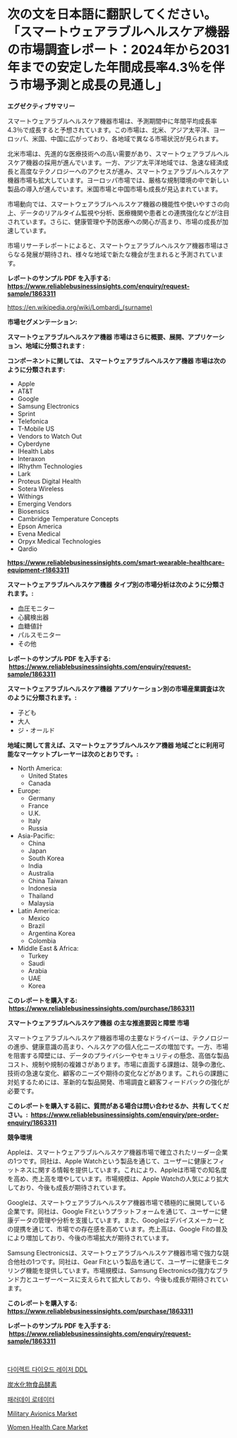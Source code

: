<p><h1>次の文を日本語に翻訳してください。「スマートウェアラブルヘルスケア機器の市場調査レポート：2024年から2031年までの安定した年間成長率4.3％を伴う市場予測と成長の見通し」</h1></p><p><strong>エグゼクティブサマリー</strong></p>
<p><p>スマートウェアラブルヘルスケア機器市場は、予測期間中に年間平均成長率4.3％で成長すると予想されています。この市場は、北米、アジア太平洋、ヨーロッパ、米国、中国に広がっており、各地域で異なる市場状況が見られます。</p><p> 北米市場は、先進的な医療技術への高い需要があり、スマートウェアラブルヘルスケア機器の採用が進んでいます。一方、アジア太平洋地域では、急速な経済成長と高度なテクノロジーへのアクセスが進み、スマートウェアラブルヘルスケア機器市場も拡大しています。ヨーロッパ市場では、厳格な規制環境の中で新しい製品の導入が進んでいます。米国市場と中国市場も成長が見込まれています。</p><p>市場動向では、スマートウェアラブルヘルスケア機器の機能性や使いやすさの向上、データのリアルタイム監視や分析、医療機関や患者との連携強化などが注目されています。さらに、健康管理や予防医療への関心が高まり、市場の成長が加速しています。</p><p>市場リサーチレポートによると、スマートウェアラブルヘルスケア機器市場はさらなる発展が期待され、様々な地域で新たな機会が生まれると予測されています。</p></p>
<p><strong>レポートのサンプル PDF を入手する: <a href="https://www.reliablebusinessinsights.com/enquiry/request-sample/1863311">https://www.reliablebusinessinsights.com/enquiry/request-sample/1863311</a></strong></p>
<p><a href="https://en.wikipedia.org/wiki/Lombardi_(surname)">https://en.wikipedia.org/wiki/Lombardi_(surname)</a></p>
<p><strong>市場セグメンテーション:</strong></p>
<p><strong> スマートウェアラブルヘルスケア機器 市場はさらに概要、展開、アプリケーション、地域に分類されます :</strong></p>
<p><strong>コンポーネントに関しては、 スマートウェアラブルヘルスケア機器 市場は次のように分類されます: &nbsp;</strong></p>
<p><ul><li>Apple</li><li>AT&T</li><li>Google</li><li>Samsung Electronics</li><li>Sprint</li><li>Telefonica</li><li>T-Mobile US</li><li>Vendors to Watch Out</li><li>Cyberdyne</li><li>IHealth Labs</li><li>Interaxon</li><li>IRhythm Technologies</li><li>Lark</li><li>Proteus Digital Health</li><li>Sotera Wireless</li><li>Withings</li><li>Emerging Vendors</li><li>Biosensics</li><li>Cambridge Temperature Concepts</li><li>Epson America</li><li>Evena Medical</li><li>Orpyx Medical Technologies</li><li>Qardio</li></ul></p>
<p><strong><a href="https://www.reliablebusinessinsights.com/smart-wearable-healthcare-equipment-r1863311">https://www.reliablebusinessinsights.com/smart-wearable-healthcare-equipment-r1863311</a></strong></p>
<p><strong> スマートウェアラブルヘルスケア機器 タイプ別の市場分析は次のように分類されます。:</strong></p>
<p><ul><li>血圧モニター</li><li>心臓検出器</li><li>血糖値計</li><li>パルスモニター</li><li>その他</li></ul></p>
<p><strong>レポートのサンプル PDF を入手する: &nbsp;<a href="https://www.reliablebusinessinsights.com/enquiry/request-sample/1863311">https://www.reliablebusinessinsights.com/enquiry/request-sample/1863311</a></strong></p>
<p><strong> スマートウェアラブルヘルスケア機器 アプリケーション別の市場産業調査は次のように分類されます。:</strong></p>
<p><ul><li>子ども</li><li>大人</li><li>ジ・オールド</li></ul></p>
<p><strong>地域に関して言えば、スマートウェアラブルヘルスケア機器 地域ごとに利用可能なマーケットプレーヤーは次のとおりです。:</strong></p>
<p><ul>
    <li>
        North America:
        <ul>
            <li>United States</li>
            <li>Canada</li>
        </ul>
    </li>
    <li>
        Europe:
        <ul>
            <li>Germany</li>
            <li>France</li>
            <li>U.K.</li>
            <li>Italy</li>
            <li>Russia</li>
        </ul>
    </li>
    <li>
        Asia-Pacific:
        <ul>
            <li>China</li>
            <li>Japan</li>
            <li>South Korea</li>
            <li>India</li>
            <li>Australia</li>
            <li>China Taiwan</li>
            <li>Indonesia</li>
            <li>Thailand</li>
            <li>Malaysia</li>
        </ul>
    </li>
    <li>
        Latin America:
        <ul>
            <li>Mexico</li>
            <li>Brazil</li>
            <li>Argentina Korea</li>
            <li>Colombia</li>
        </ul>
    </li>
    <li>
        Middle East & Africa:
        <ul>
            <li>Turkey</li>
            <li>Saudi</li>
            <li>Arabia</li>
            <li>UAE</li>
            <li>Korea</li>
        </ul>
    </li>
    </ul></p>
<p><strong>このレポートを購入する: &nbsp;<a href="https://www.reliablebusinessinsights.com/purchase/1863311">https://www.reliablebusinessinsights.com/purchase/1863311</a></strong></p>
<p><strong>スマートウェアラブルヘルスケア機器 の主な推進要因と障壁 市場</strong></p>
<p><p>スマートウェアラブルヘルスケア機器市場の主要なドライバーは、テクノロジーの進歩、健康意識の高まり、ヘルスケアの個人化ニーズの増加です。一方、市場を阻害する障壁には、データのプライバシーやセキュリティの懸念、高価な製品コスト、規制や規制の複雑さがあります。市場に直面する課題は、競争の激化、技術の急速な変化、顧客のニーズや期待の変化などがあります。これらの課題に対処するためには、革新的な製品開発、市場調査と顧客フィードバックの強化が必要です。</p></p>
<p><strong>このレポートを購入する前に、質問がある場合は問い合わせるか、共有してください。:&nbsp; <a href="https://www.reliablebusinessinsights.com/enquiry/pre-order-enquiry/1863311">https://www.reliablebusinessinsights.com/enquiry/pre-order-enquiry/1863311</a></strong></p>
<p><strong>競争環境</strong></p>
<p><p>Appleは、スマートウェアラブルヘルスケア機器市場で確立されたリーダー企業の1つです。同社は、Apple Watchという製品を通じて、ユーザーに健康とフィットネスに関する情報を提供しています。これにより、Appleは市場での知名度を高め、売上高を増やしています。市場規模は、Apple Watchの人気により拡大しており、今後も成長が期待されています。</p><p>Googleは、スマートウェアラブルヘルスケア機器市場で積極的に展開している企業です。同社は、Google Fitというプラットフォームを通じて、ユーザーに健康データの管理や分析を支援しています。また、Googleはデバイスメーカーとの提携を通じて、市場での存在感を高めています。売上高は、Google Fitの普及により増加しており、今後の市場拡大が期待されています。</p><p>Samsung Electronicsは、スマートウェアラブルヘルスケア機器市場で強力な競合他社の1つです。同社は、Gear Fitという製品を通じて、ユーザーに健康モニタリング機能を提供しています。市場規模は、Samsung Electronicsの強力なブランド力とユーザーベースに支えられて拡大しており、今後も成長が期待されています。</p></p>
<p><strong>このレポートを購入する: &nbsp; <a href="https://www.reliablebusinessinsights.com/purchase/1863311">https://www.reliablebusinessinsights.com/purchase/1863311</a></strong></p>
<p><strong>レポートのサンプル PDF を入手する: &nbsp;<a href="https://www.reliablebusinessinsights.com/enquiry/request-sample/1863311">https://www.reliablebusinessinsights.com/enquiry/request-sample/1863311</a></strong><strong></strong></p>
<p>&nbsp;</p>
<p><p><a href="https://github.com/Nicolasrown5/Market-Research-Report-List-1/blob/main/8079850122777.md">다이렉트 다이오드 레이저 DDL</a></p><p><a href="https://github.com/schmahlson/Market-Research-Report-List-2/blob/main/3570078109229.md">炭水化物食品酵素</a></p><p><a href="https://github.com/rcabello548/Market-Research-Report-List-2/blob/main/3724380122776.md">패러데이 로테이터</a></p><p><a href="https://issuu.com/reportprime-2/docs/military-avionics-market-size-2030.pptx">Military Avionics Market</a></p><p><a href="https://github.com/arionmp/Market-Research-Report-List-4/blob/main/women-health-care-market.md">Women Health Care Market</a></p></p>